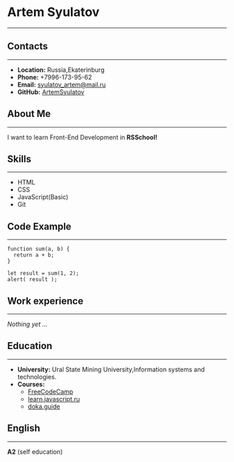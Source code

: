 # **Artem Syulatov**
***
## Contacts
***
* **Location:** Russia,Ekaterinburg
* **Phone:** +7996-173-95-62
* **Email:** syulatov_artem@mail.ru
* **GitHub:** [ArtemSyulatov](https://github.com/ArtemSyulatov)
## About Me
***
I want to learn Front-End Development in **RSSchool!**
## Skills
***
* HTML
* CSS
* JavaScript(Basic)
* Git
## Code Example
***
``` 
function sum(a, b) {
  return a + b;
}

let result = sum(1, 2);
alert( result );
```
## Work experience
***
_Nothing yet ..._
## Education
***
* **University:** Ural State Mining University,Information systems and technologies.
* **Courses:**
    * [FreeCodeCamp](https://www.freecodecamp.org/learn)
    * [learn.javascript.ru](https://learn.javascript.ru/)
    * [doka.guide](https://doka.guide/)
## English
***
**A2** (self education)
